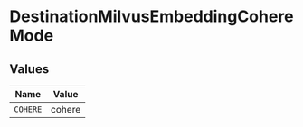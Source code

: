 # DestinationMilvusEmbeddingCohereMode


## Values

| Name     | Value    |
| -------- | -------- |
| `COHERE` | cohere   |